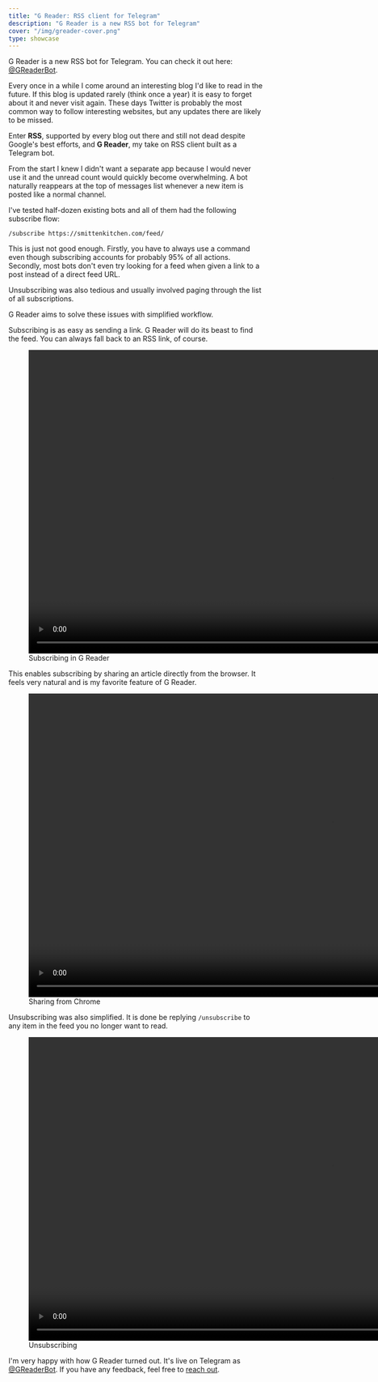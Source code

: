 ```yaml
---
title: "G Reader: RSS client for Telegram"
description: "G Reader is a new RSS bot for Telegram"
cover: "/img/greader-cover.png"
type: showcase
---
```


G Reader is a new RSS bot for Telegram. You can check it out here: [@GReaderBot](https://t.me/greaderbot). 

Every once in a while I come around an interesting blog I'd like to read in the future. If this blog is updated rarely (think once a year) it is easy to forget about it and never visit  again. These days Twitter is probably the most common way to follow interesting websites, but any updates there are likely to be missed.

Enter **RSS**, supported by every blog out there and still not dead despite Google's best efforts, and **G Reader**, my take on RSS client built as a Telegram bot.

<!-- ## Goals -->

From the start I knew I didn't want a separate app because I would never use it and the unread count would quickly become overwhelming. A bot naturally reappears at the top of messages list whenever a new item is posted like a normal channel.

I've tested half-dozen existing bots and all of them had the following subscribe flow:

```
/subscribe https://smittenkitchen.com/feed/
```

This is just not good enough. Firstly, you have to always use a command even though subscribing accounts for probably 95% of all actions. Secondly, most bots don't even try looking for a feed when given a link to a post instead of a direct feed URL.

Unsubscribing was also tedious and usually involved paging through the list of all subscriptions.

<!-- ## G Reader design -->

G Reader aims to solve these issues with simplified workflow.

Subscribing is as easy as sending a link. G Reader will do its beast to find the feed. You can always fall back to an RSS link, of course.

<!-- Video 1 here -->
<figure>
    <video controls muted height=600>
        <source type="video/webm" src="/img/greader-subscribe.webm">
        <source type="video/mp4"  src="/img/greader-subscribe.mp4">    
    </video>
    <figcaption>Subscribing in G Reader</figcaption>
</figure>

This enables subscribing by sharing an article directly from the browser. It feels very natural and is my favorite feature of G Reader.

<!-- Video 2 here -->
<figure>
    <video controls muted height=600>
        <source type="video/webm" src="/img/greader-share.webm">
        <source type="video/mp4"  src="/img/greader-share.mp4">    
    </video>
    <figcaption>Sharing from Chrome</figcaption>
</figure>

Unsubscribing was also simplified. It is done be replying `/unsubscribe` to any item in the feed you no longer want to read.

<!-- Video 3 here -->
<figure>
    <video controls muted height=600>
        <source type="video/webm" src="/img/greader-unsubscribe.webm">
        <source type="video/mp4"  src="/img/greader-unsubscribe.mp4">    
    </video>
    <figcaption>Unsubscribing</figcaption>
</figure>

I'm very happy with how G Reader turned out. It's live on Telegram as [@GReaderBot](https://t.me/greaderbot). If you have any feedback, feel free to [reach out](https://t.me/nikstar).

<!-- 
[//]: #  (why rss? 1) twitter easily missed 2) forget to visit directly )

why others bad? 1) message formatting 2) difficult to follow

why? 1) don't miss blogs that are rarely updated 2) easily follow 3) better than standalone app: will sometimes open 4) share sheet 5) supports groups

what it is not: 1) opinionated, no settings for formatting 2) intended for low volume

future steps: 1) localization 2) ompl support

-->
